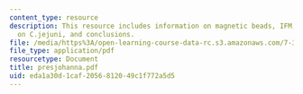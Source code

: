 ```yaml
---
content_type: resource
description: This resource includes information on magnetic beads, IFM, detection
  on C.jejuni, and conclusions.
file: /media/https%3A/open-learning-course-data-rc.s3.amazonaws.com/7-349-biological-computing-at-the-crossroads-of-engineering-and-science-spring-2005/eda1a30d1caf2056812049c1f772a5d5_presjohanna.pdf
file_type: application/pdf
resourcetype: Document
title: presjohanna.pdf
uid: eda1a30d-1caf-2056-8120-49c1f772a5d5
---
```

